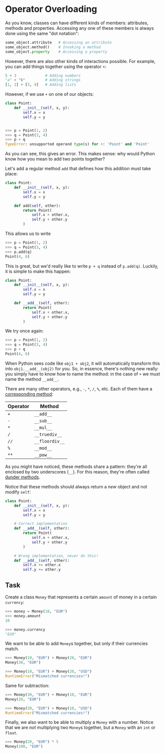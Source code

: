 # Operator Overloading

As you know, classes can have different kinds of members: attributes, methods and properties.
Accessing any one of these members is always done using the same "dot notation":

```python
some_object.attribute   # Accessing an attribute
some_object.method()    # Invoking a method
some_object.property    # Accessing a property
```

However, there are also other kinds of interactions possible.
For example, you can add things together using the operator `+`:

```python
5 + 3             # Adding numbers
"a" + "b"         # Adding strings
[1, 2] + [3, 4]   # Adding lists
```

However, if we use `+` on one of our objects:

```python
class Point:
    def __init__(self, x, y):
        self.x = x
        self.y = y


>>> p = Point(1, 2)
>>> q = Point(3, 4)
>>> p + q
TypeError: unsupported operand type(s) for +: 'Point' and 'Point'
```

As you can see, this gives an error.
This makes sense: why would Python know how you mean to add two points together?

Let's add a regular method `add` that defines how this addition must take place:

```python
class Point:
    def __init__(self, x, y):
        self.x = x
        self.y = y

    def add(self, other):
        return Point(
            self.x + other.x,
            self.y + other.y
        )
```

This allows us to write

```python
>>> p = Point(1, 2)
>>> q = Point(3, 4)
>>> p.add(q)
Point(4, 6)
```

This is great, but we'd really like to write `p + q` instead of `p.add(q)`.
Luckily, it is simple to make this happen:

```python
class Point:
    def __init__(self, x, y):
        self.x = x
        self.y = y

    def __add__(self, other):
        return Point(
            self.x + other.x,
            self.y + other.y
        )
```

We try once again:

```python
>>> p = Point(1, 2)
>>> q = Point(3, 4)
>>> p + q
Point(4, 6)
```

When Python sees code like `obj1 + obj2`, it will automatically transform this into `obj1.__add__(obj2)` for you.
So, in essence, there's nothing new really: you simply have to know how to name the method: in the case of `+` we must name the method `__add__`.

There are many other operators, e.g., `-`, `*`, `/`, `%`, etc.
Each of them have a [corresponding method](https://docs.python.org/3/reference/datamodel.html):

|Operator|Method|
|-|-|
| `+` | `__add__` |
| `-` | `__sub__` |
| `*` | `__mul__` |
| `/` | `__truediv__` |
| `//` | `__floordiv__` |
| `%` | `__mod__` |
| `**` | `__pow__` |

As you might have noticed, these methods share a pattern: they're all enclosed by two underscores (`__`).
For this reason, they're often called [dunder methods](https://wiki.python.org/moin/DunderAlias).

Notice that these methods should always return a _new_ object and not modify `self`:

```python
class Point:
    def __init__(self, x, y):
        self.x = x
        self.y = y

    # Correct implementation
    def __add__(self, other):
        return Point(
            self.x + other.x,
            self.y + other.y
        )

    # Wrong implementation, never do this!
    def __add__(self, other):
        self.x += other.x
        self.y += other.y
```

## Task

Create a class `Money` that represents a certain `amount` of money in a certain `currency`:

```python
>>> money = Money(10, "EUR")
>>> money.amount
10

>>> money.currency
"EUR"
```

We want to be able to add `Money`s together, but only if their currencies match.

```python
>>> Money(10, "EUR") + Money(20, "EUR")
Money(30, "EUR")

>>> Money(10, "EUR") + Money(20, "USD")
RuntimeError("Mismatched currencies!")
```

Same for subtraction:

```python
>>> Money(30, "EUR") + Money(10, "EUR")
Money(20, "EUR")

>>> Money(30, "EUR") + Money(10, "USD")
RuntimeError("Mismatched currencies!")
```

Finally, we also want to be able to multiply a `Money` with a number.
Notice that we are *not* multiplying two `Money`s together, but a `Money` with an `int` or `float`.

```python
>>> Money(20, "EUR") * 5
Money(100, "EUR")
```
